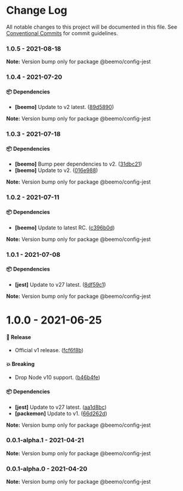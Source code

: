 # Change Log

All notable changes to this project will be documented in this file.
See [Conventional Commits](https://conventionalcommits.org) for commit guidelines.

### 1.0.5 - 2021-08-18

**Note:** Version bump only for package @beemo/config-jest





### 1.0.4 - 2021-07-20

#### 📦 Dependencies

- **[beemo]** Update to v2 latest. ([89d5890](https://github.com/beemojs/dev/commit/89d5890))

**Note:** Version bump only for package @beemo/config-jest





### 1.0.3 - 2021-07-18

#### 📦 Dependencies

- **[beemo]** Bump peer dependencies to v2. ([31dbc21](https://github.com/beemojs/dev/commit/31dbc21))
- **[beemo]** Update to v2. ([016e988](https://github.com/beemojs/dev/commit/016e988))

**Note:** Version bump only for package @beemo/config-jest





### 1.0.2 - 2021-07-11

#### 📦 Dependencies

- **[beemo]** Update to latest RC. ([c396b0d](https://github.com/beemojs/dev/commit/c396b0d))

**Note:** Version bump only for package @beemo/config-jest





### 1.0.1 - 2021-07-08

#### 📦 Dependencies

- **[jest]** Update to v27 latest. ([8df59c1](https://github.com/beemojs/dev/commit/8df59c1))

**Note:** Version bump only for package @beemo/config-jest





# 1.0.0 - 2021-06-25

#### 🎉 Release

- Official v1 release. ([fcf6f8b](https://github.com/beemojs/dev/commit/fcf6f8b))

#### 💥 Breaking

- Drop Node v10 support. ([b46b4fe](https://github.com/beemojs/dev/commit/b46b4fe))

#### 📦 Dependencies

- **[jest]** Update to v27 latest. ([aa1d8bc](https://github.com/beemojs/dev/commit/aa1d8bc))
- **[packemon]** Update to v1. ([66d262d](https://github.com/beemojs/dev/commit/66d262d))

**Note:** Version bump only for package @beemo/config-jest





### 0.0.1-alpha.1 - 2021-04-21

**Note:** Version bump only for package @beemo/config-jest





### 0.0.1-alpha.0 - 2021-04-20

**Note:** Version bump only for package @beemo/config-jest
